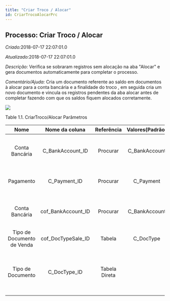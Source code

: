 ```yaml
---
title: "Criar Troco / Alocar"
id: CriarTrocoAlocarPrc
---
```

<div id="d38595e1" class="section chapter">

<div class="titlepage">

<div>

<div>

## Processo: Criar Troco / Alocar

</div>

</div>

</div>

<span class="emphasis"> *Criado:*</span>2018-07-17 22:07:01.0

<span class="emphasis">*Atualizado:*</span>2018-07-17 22:07:01.0

<span class="emphasis"> *Descrição:* </span>Verifica se sobraram
registros sem alocação na aba "Alocar" e gera documentos automaticamente
para completar o processo.

<span class="emphasis"> *Comentário/Ajuda:* </span>Cria um documento
referente ao saldo em documentos à alocar para a conta bancária e a
finalidade do troco , em seguida cria um novo documento e vincula os
registros pendentes da aba alocar antes de completar fazendo com que os
saldos fiquem alocados corretamente.

![](/img/manual/CriarTroco/Alocar.png)

<div id="d38595e22" class="table">

<div class="table-title">

Table 1.1. CriarTroco/Alocar
Parâmetros

</div>

<div class="table-contents">

|            Nome            |    Nome da coluna    |  Referência   | Valores(Padrão) |          Descrição          |                                   Comentário/Ajuda                                    |
| :------------------------: | :------------------: | :-----------: | :-------------: | :-------------------------: | :-----------------------------------------------------------------------------------: |
|       Conta Bancária       |  C\_BankAccount\_ID  |   Procurar    | C\_BankAccount  |       Conta no Banco        |                 A "Conta Bancária" identifica uma conta neste Banco.                  |
|         Pagamento          |    C\_Payment\_ID    |   Procurar    |   C\_Payment    | Identificador de Pagamento  |              O "Pagamento" é um identificador exclusivo deste pagamento.              |
|       Conta Bancária       | cof\_BankAccount\_ID |   Procurar    | C\_BankAccount  |       Conta no Banco        |                 A "Conta Bancária" identifica uma conta neste Banco.                  |
| Tipo de Documento de Venda | cof\_DocTypeSale\_ID |    Tabela     |   C\_DocType    |            null             |                                         null                                          |
|     Tipo de Documento      |    C\_DocType\_ID    | Tabela Direta |                 | Tipo de Documento ou regras | O "Tipo de Documento" determina a seqüência do documento e as regras de processamento |

</div>

</div>

  

</div>
